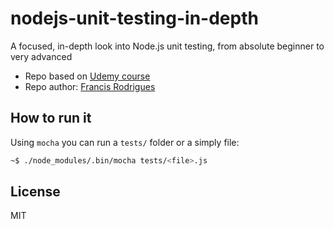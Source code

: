 # nodejs-unit-testing-in-depth

A focused, in-depth look into Node.js unit testing, from absolute beginner to very advanced

- Repo based on [Udemy course][1]
- Repo author: [Francis Rodrigues][2]

## How to run it ##

Using `mocha` you can run a `tests/` folder or a simply file:

```bash
~$ ./node_modules/.bin/mocha tests/<file>.js
```


## License ##

MIT

 [1]: https://www.udemy.com/nodejs-unit-testing-in-depth
 [2]: https://github.com/francisrod01
